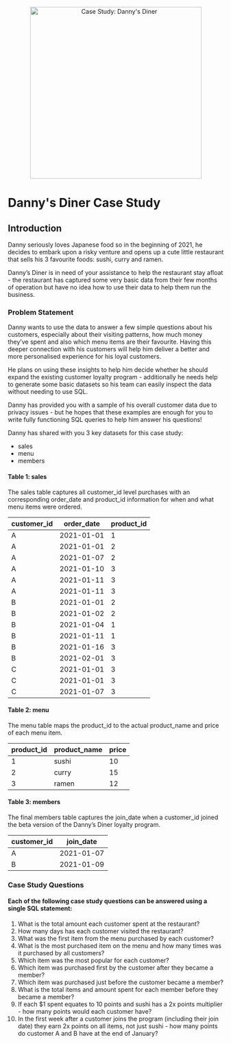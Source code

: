 <p align="center">
  <img src= "https://user-images.githubusercontent.com/106840819/177018730-f931752d-0cf0-45b0-b39d-03df04024865.png" alt="Case Study: Danny's Diner" width="400">
</p>


# Danny's Diner Case Study

## Introduction

Danny seriously loves Japanese food so in the beginning of 2021, he decides to embark upon a risky venture and opens up a cute little restaurant that sells his 3 favourite foods: sushi, curry and ramen.

Danny’s Diner is in need of your assistance to help the restaurant stay afloat - the restaurant has captured some very basic data from their few months of operation but have no idea how to use their data to help them run the business.

### Problem Statement

Danny wants to use the data to answer a few simple questions about his customers, especially about their visiting patterns, how much money they’ve spent and also which menu items are their favourite. Having this deeper connection with his customers will help him deliver a better and more personalised experience for his loyal customers.

He plans on using these insights to help him decide whether he should expand the existing customer loyalty program - additionally he needs help to generate some basic datasets so his team can easily inspect the data without needing to use SQL.

Danny has provided you with a sample of his overall customer data due to privacy issues - but he hopes that these examples are enough for you to write fully functioning SQL queries to help him answer his questions!

Danny has shared with you 3 key datasets for this case study:

- sales
- menu
- members

#### Table 1: sales

The sales table captures all customer_id level purchases with an corresponding order_date and product_id information for when and what menu items were ordered.

| customer_id | order_date | product_id |
|-------------|------------|------------|
| A           | 2021-01-01 | 1          |
| A           | 2021-01-01 | 2          |
| A           | 2021-01-07 | 2          |
| A           | 2021-01-10 | 3          |
| A           | 2021-01-11 | 3          |
| A           | 2021-01-11 | 3          |
| B           | 2021-01-01 | 2          |
| B           | 2021-01-02 | 2          |
| B           | 2021-01-04 | 1          |
| B           | 2021-01-11 | 1          |
| B           | 2021-01-16 | 3          |
| B           | 2021-02-01 | 3          |
| C           | 2021-01-01 | 3          |
| C           | 2021-01-01 | 3          |
| C           | 2021-01-07 | 3          |

#### Table 2: menu

The menu table maps the product_id to the actual product_name and price of each menu item.

| product_id | product_name | price |
|------------|--------------|-------|
| 1          | sushi        | 10    |
| 2          | curry        | 15    |
| 3          | ramen        | 12    |

#### Table 3: members

The final members table captures the join_date when a customer_id joined the beta version of the Danny’s Diner loyalty program.

| customer_id | join_date  |
|-------------|------------|
| A           | 2021-01-07 |
| B           | 2021-01-09 |


### Case Study Questions

#### Each of the following case study questions can be answered using a single SQL statement:

1. What is the total amount each customer spent at the restaurant?
2. How many days has each customer visited the restaurant?
3. What was the first item from the menu purchased by each customer?
4. What is the most purchased item on the menu and how many times was it purchased by all customers?
5. Which item was the most popular for each customer?
6. Which item was purchased first by the customer after they became a member?
7. Which item was purchased just before the customer became a member?
8. What is the total items and amount spent for each member before they became a member?
9. If each $1 spent equates to 10 points and sushi has a 2x points multiplier - how many points would each customer have?
10. In the first week after a customer joins the program (including their join date) they earn 2x points on all items, not just sushi - how many points do customer A and B have at the end of January?
